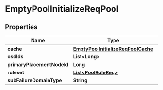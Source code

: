 # EmptyPoolInitializeReqPool

## Properties
Name | Type | Description | Notes
------------ | ------------- | ------------- | -------------
**cache** | [**EmptyPoolInitializeReqPoolCache**](EmptyPoolInitializeReqPoolCache.md) |  |  [optional]
**osdIds** | **List&lt;Long&gt;** |  |  [optional]
**primaryPlacementNodeId** | **Long** |  |  [optional]
**ruleset** | [**List&lt;PoolRuleReq&gt;**](PoolRuleReq.md) |  |  [optional]
**subFailureDomainType** | **String** |  |  [optional]
